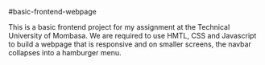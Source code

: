 #basic-frontend-webpage

This is a basic frontend project for my assignment at the Technical University of Mombasa.
We are required to use HMTL, CSS and Javascript to build a webpage that is responsive and on smaller screens, the navbar collapses into a hamburger menu.